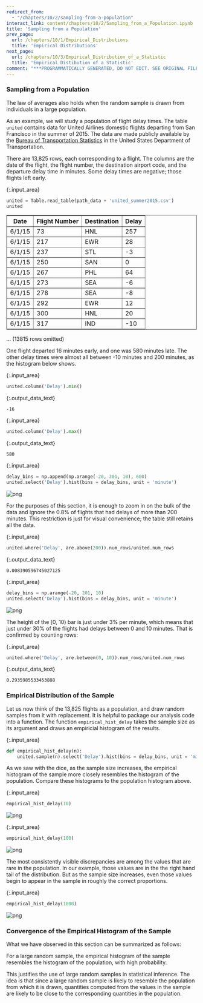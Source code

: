 ```yaml
---
redirect_from:
  - "/chapters/10/2/sampling-from-a-population"
interact_link: content/chapters/10/2/Sampling_from_a_Population.ipynb
title: 'Sampling from a Population'
prev_page:
  url: /chapters/10/1/Empirical_Distributions
  title: 'Empirical Distributions'
next_page:
  url: /chapters/10/3/Empirical_Distribution_of_a_Statistic
  title: 'Empirical Distibution of a Statistic'
comment: "***PROGRAMMATICALLY GENERATED, DO NOT EDIT. SEE ORIGINAL FILES IN /content***"
---
```


### Sampling from a Population

The law of averages also holds when the random sample is drawn from individuals in a large population.

As an example, we will study a population of flight delay times. The table `united` contains data for United Airlines domestic flights departing from San Francisco in the summer of 2015. The data are made publicly available by the [Bureau of Transportation Statistics](http://www.transtats.bts.gov/Fields.asp?Table_ID=293) in the United States Department of Transportation.

There are 13,825 rows, each corresponding to a flight. The columns are the date of the flight, the flight number, the destination airport code, and the departure delay time in minutes. Some delay times are negative; those flights left early.



{:.input_area}
```python
united = Table.read_table(path_data + 'united_summer2015.csv')
united
```





<div markdown="0">
<table border="1" class="dataframe">
    <thead>
        <tr>
            <th>Date</th> <th>Flight Number</th> <th>Destination</th> <th>Delay</th>
        </tr>
    </thead>
    <tbody>
        <tr>
            <td>6/1/15</td> <td>73           </td> <td>HNL        </td> <td>257  </td>
        </tr>
        <tr>
            <td>6/1/15</td> <td>217          </td> <td>EWR        </td> <td>28   </td>
        </tr>
        <tr>
            <td>6/1/15</td> <td>237          </td> <td>STL        </td> <td>-3   </td>
        </tr>
        <tr>
            <td>6/1/15</td> <td>250          </td> <td>SAN        </td> <td>0    </td>
        </tr>
        <tr>
            <td>6/1/15</td> <td>267          </td> <td>PHL        </td> <td>64   </td>
        </tr>
        <tr>
            <td>6/1/15</td> <td>273          </td> <td>SEA        </td> <td>-6   </td>
        </tr>
        <tr>
            <td>6/1/15</td> <td>278          </td> <td>SEA        </td> <td>-8   </td>
        </tr>
        <tr>
            <td>6/1/15</td> <td>292          </td> <td>EWR        </td> <td>12   </td>
        </tr>
        <tr>
            <td>6/1/15</td> <td>300          </td> <td>HNL        </td> <td>20   </td>
        </tr>
        <tr>
            <td>6/1/15</td> <td>317          </td> <td>IND        </td> <td>-10  </td>
        </tr>
    </tbody>
</table>
<p>... (13815 rows omitted)</p>
</div>



One flight departed 16 minutes early, and one was 580 minutes late. The other delay times were almost all between -10 minutes and 200 minutes, as the histogram below shows.



{:.input_area}
```python
united.column('Delay').min()
```





{:.output_data_text}
```
-16
```





{:.input_area}
```python
united.column('Delay').max()
```





{:.output_data_text}
```
580
```





{:.input_area}
```python
delay_bins = np.append(np.arange(-20, 301, 10), 600)
united.select('Delay').hist(bins = delay_bins, unit = 'minute')
```



![png](../../../images/chapters/10/2/Sampling_from_a_Population_5_0.png)


For the purposes of this section, it is enough to zoom in on the bulk of the data and ignore the 0.8% of flights that had delays of more than 200 minutes. This restriction is just for visual convenience; the table still retains all the data.



{:.input_area}
```python
united.where('Delay', are.above(200)).num_rows/united.num_rows
```





{:.output_data_text}
```
0.008390596745027125
```





{:.input_area}
```python
delay_bins = np.arange(-20, 201, 10)
united.select('Delay').hist(bins = delay_bins, unit = 'minute')
```



![png](../../../images/chapters/10/2/Sampling_from_a_Population_8_0.png)


The height of the [0, 10) bar is just under 3% per minute, which means that just under 30% of the flights had delays between 0 and 10 minutes. That is confirmed by counting rows: 



{:.input_area}
```python
united.where('Delay', are.between(0, 10)).num_rows/united.num_rows
```





{:.output_data_text}
```
0.2935985533453888
```



### Empirical Distribution of the Sample

Let us now think of the 13,825 flights as a population, and draw random samples from it with replacement. It is helpful to package our analysis code into a function. The function `empirical_hist_delay` takes the sample size as its argument and draws an empiricial histogram of the results.



{:.input_area}
```python
def empirical_hist_delay(n):
    united.sample(n).select('Delay').hist(bins = delay_bins, unit = 'minute')
```


As we saw with the dice, as the sample size increases, the empirical histogram of the sample more closely resembles the histogram of the population. Compare these histograms to the population histogram above.



{:.input_area}
```python
empirical_hist_delay(10)
```



![png](../../../images/chapters/10/2/Sampling_from_a_Population_14_0.png)




{:.input_area}
```python
empirical_hist_delay(100)
```



![png](../../../images/chapters/10/2/Sampling_from_a_Population_15_0.png)


The most consistently visible discrepancies are among the values that are rare in the population. In our example, those values are in the the right hand tail of the distribution. But as the sample size increases, even those values begin to appear in the sample in roughly the correct proportions.



{:.input_area}
```python
empirical_hist_delay(1000)
```



![png](../../../images/chapters/10/2/Sampling_from_a_Population_17_0.png)


### Convergence of the Empirical Histogram of the Sample
What we have observed in this section can be summarized as follows:

For a large random sample, the empirical histogram of the sample resembles the histogram of the population, with high probability.

This justifies the use of large random samples in statistical inference. The idea is that since a large random sample is likely to resemble the population from which it is drawn, quantities computed from the values in the sample are likely to be close to the corresponding quantities in the population.
